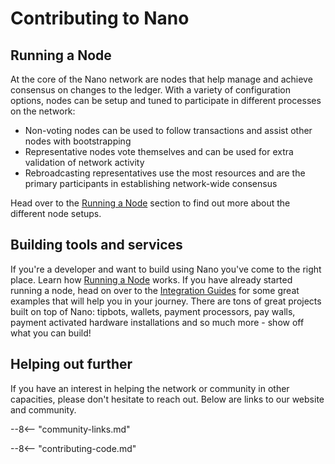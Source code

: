 # Contributing to Nano

## Running a Node

At the core of the Nano network are nodes that help manage and achieve consensus on changes to the ledger. With a variety of configuration options, nodes can be setup and tuned to participate in different processes on the network:

* Non-voting nodes can be used to follow transactions and assist other nodes with bootstrapping
* Representative nodes vote themselves and can be used for extra validation of network activity
* Rebroadcasting representatives use the most resources and are the primary participants in establishing network-wide consensus

Head over to the [Running a Node](/running-a-node/getting-started) section to find out more about the different node setups.

## Building tools and services

If you're a developer and want to build using Nano you've come to the right place. Learn how [Running a Node](/running-a-node/getting-started) works. If you have already started running a node, head on over to the [Integration Guides](/integration-guides/the-basics/) for some great examples that will help you in your journey. There are tons of great projects built on top of Nano: tipbots, wallets, payment processors, pay walls, payment activated hardware installations and so much more - show off what you can build!

## Helping out further

If you have an interest in helping the network or community in other capacities, please don't hesitate to reach out. Below are links to our website and community. 

--8<-- "community-links.md"

--8<-- "contributing-code.md"
